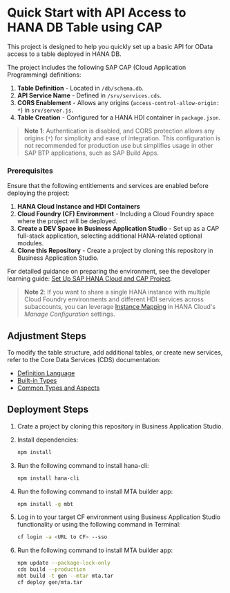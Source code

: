 # Quick Start with API Access to HANA DB Table using CAP

This project is designed to help you quickly set up a basic API for OData access to a table deployed in HANA DB.

The project includes the following SAP CAP (Cloud Application Programming) definitions:

1. **Table Definition** - Located in `/db/schema.db`.
2. **API Service Name** - Defined in `/srv/services.cds`.
3. **CORS Enablement** - Allows any origins (`access-control-allow-origin: *`) in `srv/server.js`.
4. **Table Creation** - Configured for a HANA HDI container in `package.json`.

> **Note 1**: Authentication is disabled, and CORS protection allows any origins (`*`) for simplicity and ease of integration. This configuration is not recommended for production use but simplifies usage in other SAP BTP applications, such as SAP Build Apps.


### Prerequisites

Ensure that the following entitlements and services are enabled before deploying the project:

1. **HANA Cloud Instance and HDI Containers**
2. **Cloud Foundry (CF) Environment** - Including a Cloud Foundry space where the project will be deployed.
3. **Create a DEV Space in Business Application Studio** - Set up as a CAP full-stack application, selecting additional HANA-related optional modules.
4. **Clone this Repository** - Create a project by cloning this repository in Business Application Studio.

For detailed guidance on preparing the environment, see the developer learning guide: [Set Up SAP HANA Cloud and CAP Project](https://developers.sap.com/group.hana-cloud-cap-setup.html).

> **Note 2**: If you want to share a single HANA instance with multiple Cloud Foundry environments and different HDI services across subaccounts, you can leverage [Instance Mapping](https://help.sap.com/docs/hana-cloud/sap-hana-cloud-administration-guide/sap-hana-instance-mapping?locale=en) in HANA Cloud's *Manage Configuration* settings.


## Adjustment Steps

To modify the table structure, add additional tables, or create new services, refer to the Core Data Services (CDS) documentation:

- [Definition Language](https://cap.cloud.sap/docs/cds/cdl)
- [Built-in Types](https://cap.cloud.sap/docs/cds/types)
- [Common Types and Aspects](https://cap.cloud.sap/docs/cds/common)


## Deployment Steps

1. Crate a project by cloning this repository in Business Application Studio.
2. Install dependencies:

   ```bash
   npm install
3. Run the following command to install hana-cli:

   ```bash
   npm install hana-cli
   
4. Run the following command to install MTA builder app:

   ```bash
   npm install -g mbt  

5. Log in to your target CF environment using Business Application Studio functionality or using the following command in Terminal:
   
   ```bash
   cf login -a <URL to CF> --sso

6. Run the following command to install MTA builder app:

   ```bash
   npm update --package-lock-only
   cds build --production
   mbt build -t gen --mtar mta.tar
   cf deploy gen/mta.tar

